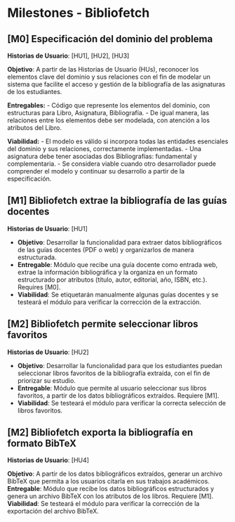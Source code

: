 # Milestones - Bibliofetch

## [M0] Especificación del dominio del problema
**Historias de Usuario**: [HU1], [HU2], [HU3]

**Objetivo**: A partir de las Historias de Usuario (HUs), reconocer los elementos clave del dominio y sus relaciones con el fin de modelar un sistema que facilite el acceso y gestión de la bibliografía de las asignaturas de los estudiantes.

**Entregables:**
    - Código que represente los elementos del dominio, con estructuras para Libro, Asignatura, Bibliografía.
    - De igual manera, las relaciones entre los elementos debe ser modelada, con atención a los atributos del Libro.

**Viabilidad:** 
    - El modelo es válido si incorpora todas las entidades esenciales del dominio y sus relaciones, correctamente implementadas.
    - Una asignatura debe tener asociadas dos Bibliografías: fundamental y complementaria.
    - Se considera viable cuando otro desarrollador puede comprender el modelo y continuar su desarrollo a partir de la especificación.    

## [M1] Bibliofetch extrae la bibliografía de las guías docentes

**Historias de Usuario**: [HU1]
- **Objetivo**: Desarrollar la funcionalidad para extraer datos bibliográficos de las guías docentes (PDF o web) y organizarlos de manera estructurada. 
- **Entregable**: Módulo que recibe una guía docente como entrada web, extrae la información bibliográfica y la organiza en un formato estructurado por atributos (título, autor, editorial, año, ISBN, etc.). Requires [M0].
- **Viabilidad**: Se etiquetarán manualmente algunas guías docentes y se testeará el módulo para verificar la corrección de la extracción.

## [M2] Bibliofetch permite seleccionar libros favoritos

**Historias de Usuario**: [HU2]

- **Objetivo**: Desarrollar la funcionalidad para que los estudiantes puedan seleccionar libros favoritos de la bibliografía extraída, con el fin de priorizar su estudio.
- **Entregable**: Módulo que permite al usuario seleccionar sus libros favoritos, a partir de los datos bibliográficos extraídos. Requiere [M1].
- **Viabilidad**: Se testeará el módulo para verificar la correcta selección de libros favoritos.

## [M2] Bibliofetch exporta la bibliografía en formato BibTeX
**Historias de Usuario**: [HU4]

**Objetivo**: A partir de los datos bibliográficos extraídos, generar un archivo BibTeX que permita a los usuarios citarla en sus trabajos académicos.
**Entregable**: Módulo que recibe los datos bibliográficos estructurados y genera un archivo BibTeX con los atributos de los libros. Requiere [M1].
**Viabilidad**: Se testeará el módulo para verificar la corrección de la exportación del archivo BibTeX.